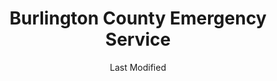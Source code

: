 ---
layout: location-page
date: Last Modified
description: "Local COVID-19 testing is available at Burlington County Emergency Service in Westampton, New Jersey, USA."
permalink: "locations/new-jersey/westampton/burlington-county-emergency-service/"
tags:
  - locations
  - new-jersey
title: Burlington County Emergency Service
state: New Jersey
stateAbbr: NJ
hood: "Burlington County"
address: "53 Academy Drive"
city: "Westampton"
zip: "08060"
mapUrl: "http://maps.apple.com/?q=Burlington+County+Emergency+Service&address=53+Academy+Drive,Westampton,New+Jersey,08060"
locationType: Drive-thru
phone: "609-726-7097"
website: "https://www.co.burlington.nj.us/1845/2019-Novel-Coronavirus-Information"
onlineBooking: undefined
closed: undefined
closedUpdate: April 16th, 2020
notes: "By appointment only. Local residents only."
days: Hours unknown
ctaMessage: Learn more
ctaUrl: "https://www.co.burlington.nj.us/1845/2019-Novel-Coronavirus-Information"
---